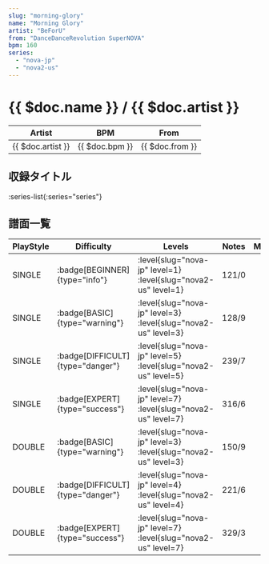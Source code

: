 ```yaml
---
slug: "morning-glory"
name: "Morning Glory"
artist: "BeForU"
from: "DanceDanceRevolution SuperNOVA"
bpm: 160
series:
  - "nova-jp"
  - "nova2-us"
---
```


# {{ $doc.name }} / {{ $doc.artist }}

|Artist|BPM|From|
|------|---|----|
|{{ $doc.artist }}|{{ $doc.bpm }}|{{ $doc.from }}|

## 収録タイトル

:series-list{:series="series"}

## 譜面一覧

|PlayStyle|Difficulty|Levels|Notes|Movie|
|---------|----------|------|-----|-----|
|SINGLE| :badge[BEGINNER]{type="info"}|<div class="field is-grouped is-grouped-multiline"> :level{slug="nova-jp" level=1} :level{slug="nova2-us" level=1}</div>|121/0||
|SINGLE| :badge[BASIC]{type="warning"}|<div class="field is-grouped is-grouped-multiline"> :level{slug="nova-jp" level=3} :level{slug="nova2-us" level=3}</div>|128/9||
|SINGLE| :badge[DIFFICULT]{type="danger"}|<div class="field is-grouped is-grouped-multiline"> :level{slug="nova-jp" level=5} :level{slug="nova2-us" level=5}</div>|239/7||
|SINGLE| :badge[EXPERT]{type="success"}|<div class="field is-grouped is-grouped-multiline"> :level{slug="nova-jp" level=7} :level{slug="nova2-us" level=7}</div>|316/6||
|DOUBLE| :badge[BASIC]{type="warning"}|<div class="field is-grouped is-grouped-multiline"> :level{slug="nova-jp" level=3} :level{slug="nova2-us" level=3}</div>|150/9||
|DOUBLE| :badge[DIFFICULT]{type="danger"}|<div class="field is-grouped is-grouped-multiline"> :level{slug="nova-jp" level=4} :level{slug="nova2-us" level=4}</div>|221/6||
|DOUBLE| :badge[EXPERT]{type="success"}|<div class="field is-grouped is-grouped-multiline"> :level{slug="nova-jp" level=7} :level{slug="nova2-us" level=7}</div>|329/3||
